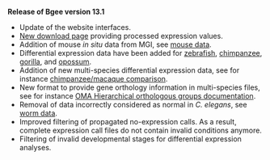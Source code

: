 **Release of Bgee version 13.1**

* Update of the website interfaces.
* [New download page](https://archives.bgee.org/13-2/?page=download&action=proc_values) providing processed expression values.
* Addition of mouse *in situ* data from MGI, see [mouse data](https://archives.bgee.org/13-2/?page=download&action=expr_calls#id2).
* Differential expression data have been added for [zebrafish](https://archives.bgee.org/13-2/?page=download&action=expr_calls#id3),
  [chimpanzee](https://archives.bgee.org/13-2/?page=download&action=expr_calls#id7), [gorilla](https://archives.bgee.org/13-2/?page=download&action=expr_calls#id8),
  and [opossum](https://archives.bgee.org/13-2/?page=download&action=expr_calls#id13).
* Addition of new multi-species differential expression data, see
  for instance [chimpanzee/macaque comparison](https://archives.bgee.org/13-2/?page=download&action=expr_calls#id20).
* New format to provide gene orthology information in multi-species
  files, see for instance [OMA Hierarchical orthologous groups documentation](https://archives.bgee.org/13-2/?page=doc&action=call_files#oma_hog).
* Removal of data incorrectly considered as normal in
  *C. elegans*, see [worm data](https://archives.bgee.org/13-2/?page=download&action=expr_calls#id5).
* Improved filtering of propagated no-expression calls. As a result,
  complete expression call files do not contain invalid conditions
  anymore.
* Filtering of invalid developmental stages for differential
  expression analyses.
